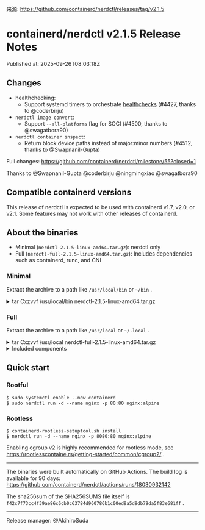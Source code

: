 来源: https://github.com/containerd/nerdctl/releases/tag/v2.1.5

# containerd/nerdctl v2.1.5 Release Notes

Published at: 2025-09-26T08:03:18Z

## Changes
- healthchecking:
  - Support systemd timers to orchestrate [healthchecks](https://github.com/containerd/nerdctl/blob/v2.1.5/docs/healthchecks.md) (#4427, thanks to @coderbirju)
- `nerdctl image convert`:
  - Support `--all-platforms` flag for SOCI (#4500, thanks to @swagatbora90)
- `nerdctl container inspect`:
  - Return block device paths instead of major:minor numbers (#4512, thanks to @Swapnanil-Gupta)

Full changes: https://github.com/containerd/nerdctl/milestone/55?closed=1

Thanks to @Swapnanil-Gupta @coderbirju @ningmingxiao @swagatbora90

## Compatible containerd versions
This release of nerdctl is expected to be used with containerd v1.7, v2.0, or v2.1.
Some features may not work with other releases of containerd.

## About the binaries
- Minimal (`nerdctl-2.1.5-linux-amd64.tar.gz`): nerdctl only
- Full (`nerdctl-full-2.1.5-linux-amd64.tar.gz`):    Includes dependencies such as containerd, runc, and CNI

### Minimal
Extract the archive to a path like `/usr/local/bin` or `~/bin` .
<details><summary>tar Cxzvvf /usr/local/bin nerdctl-2.1.5-linux-amd64.tar.gz</summary>
<p>

```
-rwxr-xr-x root/root  29638840 2025-09-26 07:22 nerdctl
-rwxr-xr-x root/root     22657 2025-09-26 07:21 containerd-rootless-setuptool.sh
-rwxr-xr-x root/root      8708 2025-09-26 07:21 containerd-rootless.sh
```
</p>
</details>

### Full
Extract the archive to a path like `/usr/local` or `~/.local` .

<details><summary>tar Cxzvvf /usr/local nerdctl-full-2.1.5-linux-amd64.tar.gz</summary>
<p>

```
drwxr-xr-x 0/0               0 2025-09-26 07:30 bin/
-rwxr-xr-x 0/0        33536339 2025-09-03 12:19 bin/buildctl
-rwxr-xr-x 0/0        29909144 2025-05-12 13:10 bin/buildg
lrwxrwxrwx 0/0               0 2025-09-26 07:29 bin/buildkit-cni-LICENSE -> ../libexec/cni/LICENSE
lrwxrwxrwx 0/0               0 2025-09-26 07:29 bin/buildkit-cni-README.md -> ../libexec/cni/README.md
lrwxrwxrwx 0/0               0 2025-09-26 07:29 bin/buildkit-cni-bandwidth -> ../libexec/cni/bandwidth
lrwxrwxrwx 0/0               0 2025-09-26 07:29 bin/buildkit-cni-bridge -> ../libexec/cni/bridge
lrwxrwxrwx 0/0               0 2025-09-26 07:29 bin/buildkit-cni-dhcp -> ../libexec/cni/dhcp
lrwxrwxrwx 0/0               0 2025-09-26 07:29 bin/buildkit-cni-dummy -> ../libexec/cni/dummy
lrwxrwxrwx 0/0               0 2025-09-26 07:29 bin/buildkit-cni-firewall -> ../libexec/cni/firewall
lrwxrwxrwx 0/0               0 2025-09-26 07:29 bin/buildkit-cni-host-device -> ../libexec/cni/host-device
lrwxrwxrwx 0/0               0 2025-09-26 07:29 bin/buildkit-cni-host-local -> ../libexec/cni/host-local
lrwxrwxrwx 0/0               0 2025-09-26 07:29 bin/buildkit-cni-ipvlan -> ../libexec/cni/ipvlan
lrwxrwxrwx 0/0               0 2025-09-26 07:29 bin/buildkit-cni-loopback -> ../libexec/cni/loopback
lrwxrwxrwx 0/0               0 2025-09-26 07:29 bin/buildkit-cni-macvlan -> ../libexec/cni/macvlan
lrwxrwxrwx 0/0               0 2025-09-26 07:29 bin/buildkit-cni-portmap -> ../libexec/cni/portmap
lrwxrwxrwx 0/0               0 2025-09-26 07:29 bin/buildkit-cni-ptp -> ../libexec/cni/ptp
lrwxrwxrwx 0/0               0 2025-09-26 07:29 bin/buildkit-cni-sbr -> ../libexec/cni/sbr
lrwxrwxrwx 0/0               0 2025-09-26 07:29 bin/buildkit-cni-static -> ../libexec/cni/static
lrwxrwxrwx 0/0               0 2025-09-26 07:29 bin/buildkit-cni-tap -> ../libexec/cni/tap
lrwxrwxrwx 0/0               0 2025-09-26 07:29 bin/buildkit-cni-tuning -> ../libexec/cni/tuning
lrwxrwxrwx 0/0               0 2025-09-26 07:29 bin/buildkit-cni-vlan -> ../libexec/cni/vlan
lrwxrwxrwx 0/0               0 2025-09-26 07:29 bin/buildkit-cni-vrf -> ../libexec/cni/vrf
-rwxr-xr-x 0/0        66476450 2025-09-03 12:19 bin/buildkitd
-rwxr-xr-x 0/0        16541728 2025-09-26 07:28 bin/bypass4netns
-rwxr-xr-x 0/0         6389944 2025-09-26 07:28 bin/bypass4netnsd
-rwxr-xr-x 0/0        41207168 2025-09-26 07:29 bin/containerd
-rwxr-xr-x 0/0        12021944 2025-05-20 18:06 bin/containerd-fuse-overlayfs-grpc
-rwxr-xr-x 0/0           22657 2025-09-26 07:30 bin/containerd-rootless-setuptool.sh
-rwxr-xr-x 0/0            8708 2025-09-26 07:30 bin/containerd-rootless.sh
-rwxr-xr-x 0/0         8298680 2025-09-26 07:29 bin/containerd-shim-runc-v2
-rwxr-xr-x 0/0        57929912 2025-07-22 08:25 bin/containerd-stargz-grpc
-rwxr-xr-x 0/0        23102830 2025-09-26 07:29 bin/ctd-decoder
-rwxr-xr-x 0/0        21643448 2025-09-26 07:28 bin/ctr
-rwxr-xr-x 0/0        30554301 2025-09-26 07:29 bin/ctr-enc
-rwxr-xr-x 0/0        22974648 2025-07-22 08:25 bin/ctr-remote
-rwxr-xr-x 0/0         1788872 2025-09-26 07:29 bin/fuse-overlayfs
-rwxr-xr-x 0/0         3985592 2025-09-26 07:28 bin/gomodjail
-rwxr-xr-x 0/0        29606072 2025-09-26 07:30 bin/nerdctl
-rwxr-xr-x 0/0        33599348 2025-09-26 07:30 bin/nerdctl.gomodjail
-rwxr-xr-x 0/0        12236796 2025-05-08 06:00 bin/rootlessctl
-rwxr-xr-x 0/0        14176992 2025-05-08 06:00 bin/rootlesskit
-rwxr-xr-x 0/0        17767200 2025-09-26 07:28 bin/runc
-rwxr-xr-x 0/0         2383224 2025-09-26 07:29 bin/slirp4netns
-rwxr-xr-x 0/0        56516792 2025-07-22 08:25 bin/stargz-fuse-manager
-rwxr-xr-x 0/0        10772664 2025-07-22 08:25 bin/stargz-store-helper
-rwxr-xr-x 0/0          870496 2025-09-26 07:29 bin/tini
drwxr-xr-x 0/0               0 2025-09-26 07:29 lib/
drwxr-xr-x 0/0               0 2025-09-26 07:29 lib/systemd/
drwxr-xr-x 0/0               0 2025-09-26 07:29 lib/systemd/system/
-rw-r--r-- 0/0            1309 2025-09-26 07:29 lib/systemd/system/buildkit.service
-rw-r--r-- 0/0            1248 2025-09-26 07:27 lib/systemd/system/containerd.service
-rw-r--r-- 0/0             312 2025-09-26 07:29 lib/systemd/system/stargz-snapshotter.service
drwxr-xr-x 0/0               0 2025-09-26 07:29 libexec/
drwxr-xr-x 0/0               0 2025-09-01 15:29 libexec/cni/
-rw-r--r-- 0/0           11357 2025-09-01 15:29 libexec/cni/LICENSE
-rw-r--r-- 0/0            2343 2025-09-01 15:29 libexec/cni/README.md
-rwxr-xr-x 0/0         5042186 2025-09-01 15:29 libexec/cni/bandwidth
-rwxr-xr-x 0/0         5694189 2025-09-01 15:29 libexec/cni/bridge
-rwxr-xr-x 0/0        13719696 2025-09-01 15:29 libexec/cni/dhcp
-rwxr-xr-x 0/0         5251247 2025-09-01 15:29 libexec/cni/dummy
-rwxr-xr-x 0/0         5701763 2025-09-01 15:29 libexec/cni/firewall
-rwxr-xr-x 0/0         5159307 2025-09-01 15:29 libexec/cni/host-device
-rwxr-xr-x 0/0         4350430 2025-09-01 15:29 libexec/cni/host-local
-rwxr-xr-x 0/0         5273398 2025-09-01 15:29 libexec/cni/ipvlan
-rwxr-xr-x 0/0         4301450 2025-09-01 15:29 libexec/cni/loopback
-rwxr-xr-x 0/0         5306499 2025-09-01 15:29 libexec/cni/macvlan
-rwxr-xr-x 0/0         5107586 2025-09-01 15:29 libexec/cni/portmap
-rwxr-xr-x 0/0         5474778 2025-09-01 15:29 libexec/cni/ptp
-rwxr-xr-x 0/0         4521078 2025-09-01 15:29 libexec/cni/sbr
-rwxr-xr-x 0/0         3772408 2025-09-01 15:29 libexec/cni/static
-rwxr-xr-x 0/0         5330851 2025-09-01 15:29 libexec/cni/tap
-rwxr-xr-x 0/0         4384728 2025-09-01 15:29 libexec/cni/tuning
-rwxr-xr-x 0/0         5266939 2025-09-01 15:29 libexec/cni/vlan
-rwxr-xr-x 0/0         4684912 2025-09-01 15:29 libexec/cni/vrf
drwxr-xr-x 0/0               0 2025-09-26 07:27 share/
drwxr-xr-x 0/0               0 2025-09-26 07:30 share/doc/
drwxr-xr-x 0/0               0 2025-09-26 07:30 share/doc/nerdctl/
-rw-r--r-- 0/0           12101 2025-09-26 07:21 share/doc/nerdctl/README.md
drwxr-xr-x 0/0               0 2025-09-26 07:21 share/doc/nerdctl/docs/
-rw-r--r-- 0/0            3953 2025-09-26 07:21 share/doc/nerdctl/docs/build.md
-rw-r--r-- 0/0            2570 2025-09-26 07:21 share/doc/nerdctl/docs/builder-debug.md
-rw-r--r-- 0/0            4779 2025-09-26 07:21 share/doc/nerdctl/docs/cni.md
-rw-r--r-- 0/0           88905 2025-09-26 07:21 share/doc/nerdctl/docs/command-reference.md
-rw-r--r-- 0/0            1814 2025-09-26 07:21 share/doc/nerdctl/docs/compose.md
-rw-r--r-- 0/0            7317 2025-09-26 07:21 share/doc/nerdctl/docs/config.md
-rw-r--r-- 0/0            9128 2025-09-26 07:21 share/doc/nerdctl/docs/cosign.md
-rw-r--r-- 0/0            5660 2025-09-26 07:21 share/doc/nerdctl/docs/cvmfs.md
drwxr-xr-x 0/0               0 2025-09-26 07:21 share/doc/nerdctl/docs/dev/
-rw-r--r-- 0/0           12701 2025-09-26 07:21 share/doc/nerdctl/docs/dev/auditing_dockerfile.md
-rw-r--r-- 0/0            8586 2025-09-26 07:21 share/doc/nerdctl/docs/dev/store.md
-rw-r--r-- 0/0            2879 2025-09-26 07:21 share/doc/nerdctl/docs/dir.md
-rw-r--r-- 0/0             906 2025-09-26 07:21 share/doc/nerdctl/docs/experimental.md
-rw-r--r-- 0/0           14687 2025-09-26 07:21 share/doc/nerdctl/docs/faq.md
-rw-r--r-- 0/0             884 2025-09-26 07:21 share/doc/nerdctl/docs/freebsd.md
-rw-r--r-- 0/0            3273 2025-09-26 07:21 share/doc/nerdctl/docs/gpu.md
-rw-r--r-- 0/0            3419 2025-09-26 07:21 share/doc/nerdctl/docs/healthchecks.md
drwxr-xr-x 0/0               0 2025-09-26 07:21 share/doc/nerdctl/docs/images/
-rw-r--r-- 0/0            1540 2025-09-26 07:21 share/doc/nerdctl/docs/images/nerdctl-white.svg
-rw-r--r-- 0/0            1462 2025-09-26 07:21 share/doc/nerdctl/docs/images/nerdctl.svg
-rw-r--r-- 0/0          684421 2025-09-26 07:21 share/doc/nerdctl/docs/images/rootlessKit-network-design.png
-rw-r--r-- 0/0           14462 2025-09-26 07:21 share/doc/nerdctl/docs/ipfs.md
-rw-r--r-- 0/0            2426 2025-09-26 07:21 share/doc/nerdctl/docs/multi-platform.md
-rw-r--r-- 0/0            2960 2025-09-26 07:21 share/doc/nerdctl/docs/notation.md
-rw-r--r-- 0/0            2610 2025-09-26 07:21 share/doc/nerdctl/docs/nydus.md
-rw-r--r-- 0/0            3277 2025-09-26 07:21 share/doc/nerdctl/docs/ocicrypt.md
-rw-r--r-- 0/0            1876 2025-09-26 07:21 share/doc/nerdctl/docs/overlaybd.md
-rw-r--r-- 0/0           15657 2025-09-26 07:21 share/doc/nerdctl/docs/registry.md
-rw-r--r-- 0/0            9147 2025-09-26 07:21 share/doc/nerdctl/docs/rootless.md
-rw-r--r-- 0/0            3933 2025-09-26 07:21 share/doc/nerdctl/docs/soci.md
-rw-r--r-- 0/0           10312 2025-09-26 07:21 share/doc/nerdctl/docs/stargz.md
drwxr-xr-x 0/0               0 2025-09-26 07:21 share/doc/nerdctl/docs/testing/
-rw-r--r-- 0/0            4897 2025-09-26 07:21 share/doc/nerdctl/docs/testing/README.md
-rw-r--r-- 0/0           15430 2025-09-26 07:21 share/doc/nerdctl/docs/testing/tools.md
drwxr-xr-x 0/0               0 2025-09-26 07:30 share/doc/nerdctl-full/
-rw-r--r-- 0/0            1060 2025-09-26 07:29 share/doc/nerdctl-full/README.md
-rw-r--r-- 0/0            9603 2025-09-26 07:30 share/doc/nerdctl-full/SHA256SUMS
```
</p>
</details>

<details><summary>Included components</summary>
<p>

See `share/doc/nerdctl-full/README.md`:
```markdown
# nerdctl (full distribution)
- nerdctl: v2.1.5
- containerd: v2.1.4
- runc: v1.3.1
- CNI plugins: v1.8.0
- BuildKit: v0.24.0
- Stargz Snapshotter: v0.17.0
- imgcrypt: v2.0.1
- slirp4netns: v1.3.3
- bypass4netns: v0.4.2
- fuse-overlayfs: v1.15
- containerd-fuse-overlayfs: v2.1.6
- Tini: v0.19.0
- buildg: v0.5.3
- RootlessKit: v2.3.5
- gomodjail: v0.1.3@cea529ddd971b677c67d8af7e936fbc62b35b98c

## License
- bin/slirp4netns:    [GNU GENERAL PUBLIC LICENSE, Version 2](https://github.com/rootless-containers/slirp4netns/blob/v1.3.3/COPYING)
- bin/fuse-overlayfs: [GNU GENERAL PUBLIC LICENSE, Version 2](https://github.com/containers/fuse-overlayfs/blob/v1.15/COPYING)
- bin/{runc,bypass4netns,bypass4netnsd}: Apache License 2.0, statically linked with libseccomp ([LGPL 2.1](https://github.com/seccomp/libseccomp/blob/main/LICENSE), source code available at https://github.com/seccomp/libseccomp/)
- bin/tini: [MIT License](https://github.com/krallin/tini/blob/v0.19.0/LICENSE)
- Other files: [Apache License 2.0](https://www.apache.org/licenses/LICENSE-2.0)
```
</p>
</details>

## Quick start
### Rootful
```console
$ sudo systemctl enable --now containerd
$ sudo nerdctl run -d --name nginx -p 80:80 nginx:alpine
```

### Rootless
```console
$ containerd-rootless-setuptool.sh install
$ nerdctl run -d --name nginx -p 8080:80 nginx:alpine
```

Enabling cgroup v2 is highly recommended for rootless mode, see https://rootlesscontaine.rs/getting-started/common/cgroup2/ .
- - -
The binaries were built automatically on GitHub Actions.
The build log is available for 90 days: https://github.com/containerd/nerdctl/actions/runs/18030932142

The sha256sum of the SHA256SUMS file itself is `f42c7f73cc4f39ae86c6cb0c63784d960786b1c00ed9a5d9db79da5f83e681ff` .
- - -
Release manager: @AkihiroSuda 
